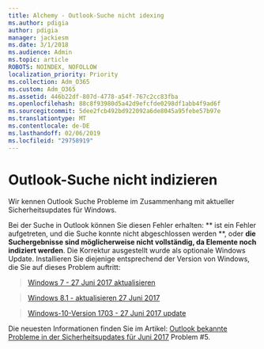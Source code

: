 ```yaml
---
title: Alchemy - Outlook-Suche nicht idexing
ms.author: pdigia
author: pdigia
manager: jackiesm
ms.date: 3/1/2018
ms.audience: Admin
ms.topic: article
ROBOTS: NOINDEX, NOFOLLOW
localization_priority: Priority
ms.collection: Adm_O365
ms.custom: Adm_O365
ms.assetid: 446b22df-807d-4778-a54f-767c2cc83fba
ms.openlocfilehash: 88c8f93980d5a42d9efcfde0298df1abb4f9ad6f
ms.sourcegitcommit: 5dee2fcb492bd922092a6de8045a95febe57b97e
ms.translationtype: MT
ms.contentlocale: de-DE
ms.lasthandoff: 02/06/2019
ms.locfileid: "29758919"
---
```

# <a name="outlook-search-not-indexing"></a>Outlook-Suche nicht indizieren

Wir kennen Outlook Suche Probleme im Zusammenhang mit aktueller Sicherheitsupdates für Windows.
  
Bei der Suche in Outlook können Sie diesen Fehler erhalten: ** ist ein Fehler aufgetreten, und die Suche konnte nicht abgeschlossen werden **, oder **die Suchergebnisse sind möglicherweise nicht vollständig, da Elemente noch indiziert werden**. Die Korrektur ausgestellt wurde als optionale Windows Update. Installieren Sie diejenige entsprechend der Version von Windows, die Sie auf dieses Problem auftritt: 
  
> [Windows 7 - 27 Juni 2017 aktualisieren](https://support.microsoft.com/kb/4022168.aspx)
    
> [Windows 8.1 - aktualisieren 27 Juni 2017](https://support.microsoft.com/kb/4022720.aspx)
    
> [Windows-10-Version 1703 - 27 Juni 2017 update](https://support.microsoft.com/kb/4022716.aspx)
    
Die neuesten Informationen finden Sie im Artikel: [Outlook bekannte Probleme in der Sicherheitsupdates für Juni 2017](https://support.office.com/article/Outlook-known-issues-in-the-June-2017-security-updates-3F6DBFFD-8505-492D-B19F-B3B89369ED9B.aspx) Problem #5. 
  

